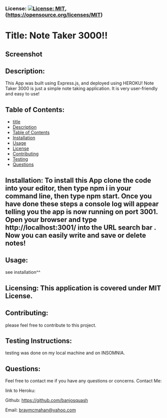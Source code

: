 
### License: [![License: MIT](https://img.shields.io/badge/License-MIT-yellow.svg)](https://opensource.org/licenses/MIT), (https://opensource.org/licenses/MIT)

# Title: Note Taker 3000!!

## Screenshot

## Description:
This App was built using Express.js, and deployed using HEROKU! Note Taker 3000 is just a simple note taking application. It is very user-friendly and easy to use!
## Table of Contents:
* [title](#title)
* [Description](#description)
* [Table of Contents](#table-of-contents)
* [Installation](#installation)
* [Usage](#usage)
* [License](#license)
* [Contributing](#contributing)
* [Testing](#testing)
* [Questions](#questions)
      
## Installation: To install this App clone the code into your editor, then type npm i in your command line, then type npm start. Once you have done these steps a console log will appear telling you the app is now running on port 3001. Open your browser and type http://localhost:3001/ into the URL search bar     . Now you can easily write and save or delete notes!

## Usage: 
see installation^^
## Licensing: This application is covered under MIT License.

## Contributing: 
please feel free to contribute to this project.
## Testing Instructions: 
testing was done on my local machine and on INSOMNIA.
## Questions: 
Feel free to contact me if you have any questions or concerns.
Contact Me:




link to Heroku: 

Github: https://github.com/banjosquash

Email: braymcmahan@yahoo.com
